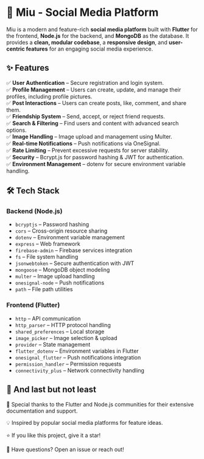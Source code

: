 # 🚀 Miu - Social Media Platform  

Miu is a modern and feature-rich **social media platform** built with **Flutter** for the frontend, **Node.js** for the backend, and **MongoDB** as the database. It provides a **clean, modular codebase**, a **responsive design**, and **user-centric features** for an engaging social media experience.  



## ✨ Features  

✅ **User Authentication** – Secure registration and login system.  
✅ **Profile Management** – Users can create, update, and manage their profiles, including profile pictures.  
✅ **Post Interactions** – Users can create posts, like, comment, and share them.  
✅ **Friendship System** – Send, accept, or reject friend requests.  
✅ **Search & Filtering** – Find users and content with advanced search options.  
✅ **Image Handling** – Image upload and management using Multer.  
✅ **Real-time Notifications** – Push notifications via OneSignal.  
✅ **Rate Limiting** – Prevent excessive requests for server stability.  
✅ **Security** – Bcrypt.js for password hashing & JWT for authentication.  
✅ **Environment Management** – dotenv for secure environment variable handling.  


## 🛠 Tech Stack  

### **Backend (Node.js)**  
- `bcryptjs` – Password hashing  
- `cors` – Cross-origin resource sharing  
- `dotenv` – Environment variable management  
- `express` – Web framework  
- `firebase-admin` – Firebase services integration  
- `fs` – File system handling  
- `jsonwebtoken` – Secure authentication with JWT  
- `mongoose` – MongoDB object modeling  
- `multer` – Image upload handling  
- `onesignal-node` – Push notifications  
- `path` – File path utilities  

### **Frontend (Flutter)**  
- `http` – API communication  
- `http_parser` – HTTP protocol handling  
- `shared_preferences` – Local storage  
- `image_picker` – Image selection & upload  
- `provider` – State management  
- `flutter_dotenv` – Environment variables in Flutter  
- `onesignal_flutter` – Push notifications integration  
- `permission_handler` – Permission requests  
- `connectivity_plus` – Network connectivity handling  



## 🙏 And last but not least  

🎉 Special thanks to the Flutter and Node.js communities for their extensive documentation and support.  

💡 Inspired by popular social media platforms for feature ideas.  

⭐ If you like this project, give it a star!  

📩 Have questions? Open an issue or reach out!


